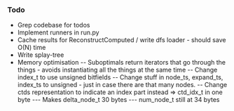 ### Todo
- Grep codebase for todos
- Implement runners in run.py
- Cache results for ReconstructComputed / write dfs loader - should save O(N) time
- Write splay-tree
- Memory optimisation
-- Suboptimals return iterators that go through the things - avoids instantiating all the things at the same time
-- Change index_t to use unsigned bitfields
-- Change stuff in node_ts, expand_ts, index_ts to unsigned - just in case there are that many nodes.
-- Change ctds representation to indicate an index part instead => ctd_idx_t in one byte
--- Makes delta_node_t 30 bytes
--- num_node_t still at 34 bytes
